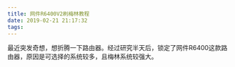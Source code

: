 ```yaml
---
title: 网件R6400V2刷梅林教程
date: 2019-02-21 21:17:32
tags:
---
```


最近突发奇想，想折腾一下路由器。经过研究半天后，锁定了网件R6400这款路由器，原因是可选择的系统较多，且梅林系统较强大。


